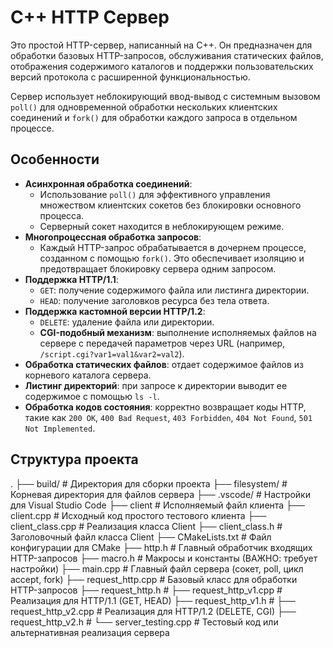 # C++ HTTP Сервер

Это простой HTTP-сервер, написанный на C++. Он предназначен для обработки базовых HTTP-запросов, обслуживания статических файлов, отображения содержимого каталогов и поддержки пользовательских версий протокола с расширенной функциональностью.

Сервер использует неблокирующий ввод-вывод с системным вызовом `poll()` для одновременной обработки нескольких клиентских соединений и `fork()` для обработки каждого запроса в отдельном процессе.

## Особенности

-   **Асинхронная обработка соединений**:
    -   Использование `poll()` для эффективного управления множеством клиентских сокетов без блокировки основного процесса.
    -   Серверный сокет находится в неблокирующем режиме.
-   **Многопроцессная обработка запросов**:
    -   Каждый HTTP-запрос обрабатывается в дочернем процессе, созданном с помощью `fork()`. Это обеспечивает изоляцию и предотвращает блокировку сервера одним запросом.
-   **Поддержка HTTP/1.1**:
    -   `GET`: получение содержимого файла или листинга директории.
    -   `HEAD`: получение заголовков ресурса без тела ответа.
-   **Поддержка кастомной версии HTTP/1.2**:
    -   `DELETE`: удаление файла или директории.
    -   **CGI-подобный механизм**: выполнение исполняемых файлов на сервере с передачей параметров через URL (например, `/script.cgi?var1=val1&var2=val2`).
-   **Обработка статических файлов**: отдает содержимое файлов из корневого каталога сервера.
-   **Листинг директорий**: при запросе к директории выводит ее содержимое с помощью `ls -l`.
-   **Обработка кодов состояния**: корректно возвращает коды HTTP, такие как `200 OK`, `400 Bad Request`, `403 Forbidden`, `404 Not Found`, `501 Not Implemented`.

## Структура проекта
.
├── build/ # Директория для сборки проекта
├── filesystem/ # Корневая директория для файлов сервера
├── .vscode/ # Настройки для Visual Studio Code
├── client # Исполняемый файл клиента
├── client.cpp # Исходный код простого тестового клиента
├── client_class.cpp # Реализация класса Client
├── client_class.h # Заголовочный файл класса Client
├── CMakeLists.txt # Файл конфигурации для CMake
├── http.h # Главный обработчик входящих HTTP-запросов
├── macro.h # Макросы и константы (ВАЖНО: требует настройки)
├── main.cpp # Главный файл сервера (сокет, poll, цикл accept, fork)
├── request_http.cpp # Базовый класс для обработки HTTP-запросов
├── request_http.h #
├── request_http_v1.cpp # Реализация для HTTP/1.1 (GET, HEAD)
├── request_http_v1.h #
├── request_http_v2.cpp # Реализация для HTTP/1.2 (DELETE, CGI)
├── request_http_v2.h #
└── server_testing.cpp # Тестовый код или альтернативная реализация сервера
